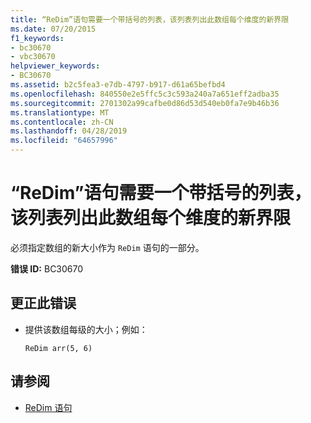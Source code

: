 ```yaml
---
title: “ReDim”语句需要一个带括号的列表，该列表列出此数组每个维度的新界限
ms.date: 07/20/2015
f1_keywords:
- bc30670
- vbc30670
helpviewer_keywords:
- BC30670
ms.assetid: b2c5fea3-e7db-4797-b917-d61a65befbd4
ms.openlocfilehash: 840550e2e5ffc5c3c593a240a7a651eff2adba35
ms.sourcegitcommit: 2701302a99cafbe0d86d53d540eb0fa7e9b46b36
ms.translationtype: MT
ms.contentlocale: zh-CN
ms.lasthandoff: 04/28/2019
ms.locfileid: "64657996"
---
```

# <a name="redim-statements-require-a-parenthesized-list-of-the-new-bounds-of-each-dimension-of-the-array"></a>“ReDim”语句需要一个带括号的列表，该列表列出此数组每个维度的新界限
必须指定数组的新大小作为 `ReDim` 语句的一部分。  
  
 **错误 ID:** BC30670  
  
## <a name="to-correct-this-error"></a>更正此错误  
  
- 提供该数组每级的大小；例如：  
  
    ```  
    ReDim arr(5, 6)  
    ```  
  
## <a name="see-also"></a>请参阅

- [ReDim 语句](../../visual-basic/language-reference/statements/redim-statement.md)
